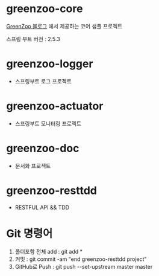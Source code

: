 # greenzoo-core
[GreenZoo 블로그](https://greenzoo.tistory.com/) 에서 제공하는 코어 샘플 프로젝트

스프링 부트 버전 : 2.5.3

# greenzoo-logger
* 스프링부트 로그 프로젝트

# greenzoo-actuator
* 스프링부트 모니터링 프로젝트

# greenzoo-doc
* 문서화 프로젝트

# greenzoo-resttdd
* RESTFUL API && TDD

# Git 명령어
1. 폴더포함 전체 add : git add *
2. 커밋 : git commit -am "end greenzoo-resttdd project"
3. GitHub로 Push : git push --set-upstream master master

